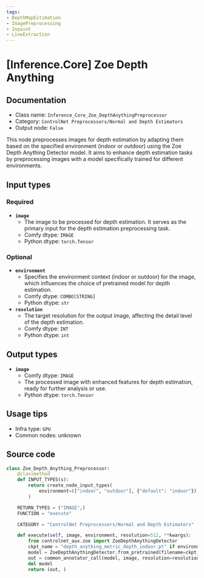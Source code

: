 ```yaml
---
tags:
- DepthMapEstimation
- ImagePreprocessing
- Inpaint
- LineExtraction
---
```


# [Inference.Core] Zoe Depth Anything
## Documentation
- Class name: `Inference_Core_Zoe_DepthAnythingPreprocessor`
- Category: `ControlNet Preprocessors/Normal and Depth Estimators`
- Output node: `False`

This node preprocesses images for depth estimation by adapting them based on the specified environment (indoor or outdoor) using the Zoe Depth Anything Detector model. It aims to enhance depth estimation tasks by preprocessing images with a model specifically trained for different environments.
## Input types
### Required
- **`image`**
    - The image to be processed for depth estimation. It serves as the primary input for the depth estimation preprocessing task.
    - Comfy dtype: `IMAGE`
    - Python dtype: `torch.Tensor`
### Optional
- **`environment`**
    - Specifies the environment context (indoor or outdoor) for the image, which influences the choice of pretrained model for depth estimation.
    - Comfy dtype: `COMBO[STRING]`
    - Python dtype: `str`
- **`resolution`**
    - The target resolution for the output image, affecting the detail level of the depth estimation.
    - Comfy dtype: `INT`
    - Python dtype: `int`
## Output types
- **`image`**
    - Comfy dtype: `IMAGE`
    - The processed image with enhanced features for depth estimation, ready for further analysis or use.
    - Python dtype: `torch.Tensor`
## Usage tips
- Infra type: `GPU`
- Common nodes: unknown


## Source code
```python
class Zoe_Depth_Anything_Preprocessor:
    @classmethod
    def INPUT_TYPES(s):
        return create_node_input_types(
            environment=(["indoor", "outdoor"], {"default": "indoor"})
        )

    RETURN_TYPES = ("IMAGE",)
    FUNCTION = "execute"

    CATEGORY = "ControlNet Preprocessors/Normal and Depth Estimators"

    def execute(self, image, environment, resolution=512, **kwargs):
        from controlnet_aux.zoe import ZoeDepthAnythingDetector
        ckpt_name = "depth_anything_metric_depth_indoor.pt" if environment == "indoor" else "depth_anything_metric_depth_outdoor.pt"
        model = ZoeDepthAnythingDetector.from_pretrained(filename=ckpt_name).to(model_management.get_torch_device())
        out = common_annotator_call(model, image, resolution=resolution)
        del model
        return (out, )

```
